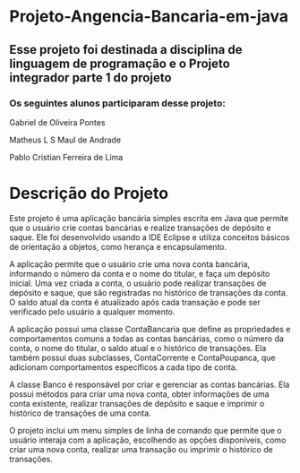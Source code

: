 # Projeto-Angencia-Bancaria-em-java
## Esse projeto foi destinada a disciplina de linguagem de programação e o Projeto integrador parte 1 do projeto
### Os seguintes alunos participaram desse projeto:
  Gabriel de Oliveira Pontes
 
 Matheus L S Maul de Andrade
 
 Pablo Cristian Ferreira de Lima

# Descrição do Projeto


Este projeto é uma aplicação bancária simples escrita em Java que permite que o usuário crie contas bancárias e realize transações de depósito e saque. Ele foi desenvolvido usando a IDE Eclipse e utiliza conceitos básicos de orientação a objetos, como herança e encapsulamento.

A aplicação permite que o usuário crie uma nova conta bancária, informando o número da conta e o nome do titular, e faça um depósito inicial. Uma vez criada a conta, o usuário pode realizar transações de depósito e saque, que são registradas no histórico de transações da conta. O saldo atual da conta é atualizado após cada transação e pode ser verificado pelo usuário a qualquer momento.

A aplicação possui uma classe ContaBancaria que define as propriedades e comportamentos comuns a todas as contas bancárias, como o número da conta, o nome do titular, o saldo atual e o histórico de transações. Ela também possui duas subclasses, ContaCorrente e ContaPoupanca, que adicionam comportamentos específicos a cada tipo de conta.

A classe Banco é responsável por criar e gerenciar as contas bancárias. Ela possui métodos para criar uma nova conta, obter informações de uma conta existente, realizar transações de depósito e saque e imprimir o histórico de transações de uma conta.

O projeto inclui um menu simples de linha de comando que permite que o usuário interaja com a aplicação, escolhendo as opções disponíveis, como criar uma nova conta, realizar uma transação ou imprimir o histórico de transações.
